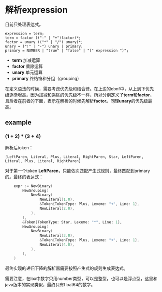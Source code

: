 # 解析expression

目前只处理表达式。

```
expression = term;
term = factor (("-" | "+")factor)*;
factor = unary (("*" | "/") unary)*;
unary = ("!" | "-") unary | primary;
primary = NUMBER | "true" | "false" | "(" expression ")";
```

* **term** 加减运算
* **factor** 乘除运算
* **unary** 单元运算
* **primary** 终结符和分组（grouping）

在定义语法的时候，需要考虑优先级和结合律。在上边的ebnf中，从上到下优先级逐渐增高。因为加减和乘除的优先级不一样，所以分别定义了**term**和**factor**，且后者在前者的下面，表示在解析的时候先解析**factor**。同理**unary**的优先级最高。

## example

### (1 + 2) * (3 + 4)

解析后token：
```
[LeftParen, Literal, Plus, Literal, RightParen, Star, LeftParen, Literal, Plus, Literal, RightParen]
```

对于第一个token **LeftParen**，只能依次匹配产生式规则，最终匹配到primary的。最终的表达式：
```go
	expr := NewBinary(
		NewGrouping(
			NewBinary(
				NewLiteral(1.0),
				&Token{TokenType: Plus, Lexeme: "+", Line: 1},
				NewLiteral(2.0),
			),
		),
		&Token{TokenType: Star, Lexeme: "*", Line: 1},
		NewGrouping(
			NewBinary(
				NewLiteral(3.0),
				&Token{TokenType: Plus, Lexeme: "+", Line: 1},
				NewLiteral(4.0),
			),
		),
	)
```

最终实现的递归下降的解析器需要按照产生式的规则生成表达式。

需要注意，在lox中数字只用number类型，可以是整型，也可以是浮点型，这里和java版本的实现类似，最终只有float64的数字。
